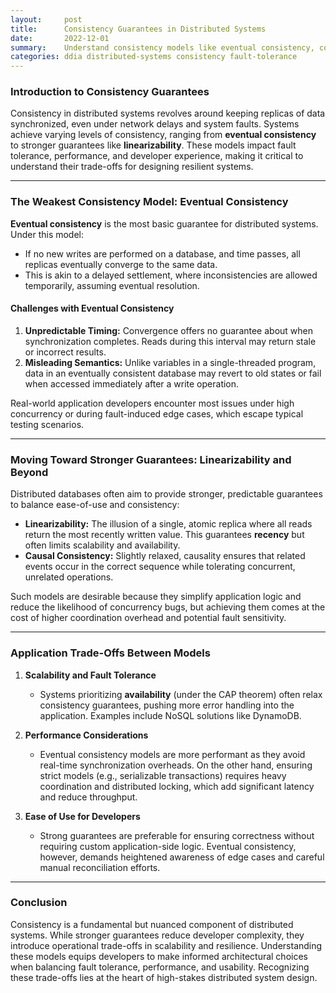 ```yaml
---
layout:     post    
title:      Consistency Guarantees in Distributed Systems    
date:       2022-12-01    
summary:    Understand consistency models like eventual consistency, convergence, and trade-offs between ease of use, fault tolerance, and performance.    
categories: ddia distributed-systems consistency fault-tolerance
---
```


### **Introduction to Consistency Guarantees**

Consistency in distributed systems revolves around keeping replicas of data synchronized, even under network delays and system faults. Systems achieve varying levels of consistency, ranging from **eventual consistency** to stronger guarantees like **linearizability**. These models impact fault tolerance, performance, and developer experience, making it critical to understand their trade-offs for designing resilient systems.
   
---  

### **The Weakest Consistency Model: Eventual Consistency**

**Eventual consistency** is the most basic guarantee for distributed systems. Under this model:
- If no new writes are performed on a database, and time passes, all replicas eventually converge to the same data.
- This is akin to a delayed settlement, where inconsistencies are allowed temporarily, assuming eventual resolution.

#### **Challenges with Eventual Consistency**
1. **Unpredictable Timing:** Convergence offers no guarantee about when synchronization completes. Reads during this interval may return stale or incorrect results.
2. **Misleading Semantics:** Unlike variables in a single-threaded program, data in an eventually consistent database may revert to old states or fail when accessed immediately after a write operation.

Real-world application developers encounter most issues under high concurrency or during fault-induced edge cases, which escape typical testing scenarios.
  
---  

### **Moving Toward Stronger Guarantees: Linearizability and Beyond**

Distributed databases often aim to provide stronger, predictable guarantees to balance ease-of-use and consistency:
- **Linearizability:** The illusion of a single, atomic replica where all reads return the most recently written value. This guarantees **recency** but often limits scalability and availability.
- **Causal Consistency:** Slightly relaxed, causality ensures that related events occur in the correct sequence while tolerating concurrent, unrelated operations.

Such models are desirable because they simplify application logic and reduce the likelihood of concurrency bugs, but achieving them comes at the cost of higher coordination overhead and potential fault sensitivity.
  
---  

### **Application Trade-Offs Between Models**

1. **Scalability and Fault Tolerance**
    - Systems prioritizing **availability** (under the CAP theorem) often relax consistency guarantees, pushing more error handling into the application. Examples include NoSQL solutions like DynamoDB.

2. **Performance Considerations**
    - Eventual consistency models are more performant as they avoid real-time synchronization overheads. On the other hand, ensuring strict models (e.g., serializable transactions) requires heavy coordination and distributed locking, which add significant latency and reduce throughput.

3. **Ease of Use for Developers**
    - Strong guarantees are preferable for ensuring correctness without requiring custom application-side logic. Eventual consistency, however, demands heightened awareness of edge cases and careful manual reconciliation efforts.

---  

### **Conclusion**

Consistency is a fundamental but nuanced component of distributed systems. While stronger guarantees reduce developer complexity, they introduce operational trade-offs in scalability and resilience. Understanding these models equips developers to make informed architectural choices when balancing fault tolerance, performance, and usability. Recognizing these trade-offs lies at the heart of high-stakes distributed system design.  